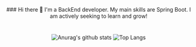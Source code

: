 <div align ="center">
  ### Hi there 👋 
  I'm a BackEnd developer.
  My main skills are Spring Boot.
 I am actively seeking to learn and grow!
  
  #
  
  ![Anurag's github stats](https://github-readme-stats.vercel.app/api?username=pyomin4973&show_icons=true&theme=tokyonight)
  ![Top Langs](https://github-readme-stats.vercel.app/api/top-langs/?username=pyomin4973&layout=compact&theme=tokyonight)

</div>

<!--
**pyomin4973/pyomin4973** is a ✨ _special_ ✨ repository because its `README.md` (this file) appears on your GitHub profile.

Here are some ideas to get you started:

- 🔭 I’m currently working on ...
- 🌱 I’m currently learning ...
- 👯 I’m looking to collaborate on ...
- 🤔 I’m looking for help with ...
- 💬 Ask me about ...
- 📫 How to reach me: ...
- 😄 Pronouns: ...
- ⚡ Fun fact: ...
-->
